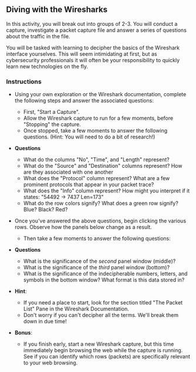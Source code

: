 ## Diving with the Wiresharks 

In this activity, you will break out into groups of 2-3. You will conduct a capture, investigate a packet capture file and answer a series of questions about the traffic in the file.

You will be tasked with learning to decipher the basics of the Wireshark interface yourselves. This will seem intimidating at first, but as cybersecurity professionals it will often be your responsibility to quickly learn new technologies on the fly.

### **Instructions**

* Using your own exploration or the Wireshark documentation, complete the following steps and answer the associated questions:
   * First, "Start a Capture". 
   * Allow the Wireshark capture to run for a few moments, before "Stopping" the capture.
   * Once stopped, take a few moments to answer the following questions. (Hint: You will need to do a bit of research!)

* **Questions**
   * What do the columns "No", "Time", and "Length" represent?  
   * What do the "Source" and "Destination" columns represent? How are they associated with one another
   * What does the "Protocol" column represent? What are a few prominent protocols that appear in your packet trace?
   * What does the "Info" column represent? How might you interpret if it states: "54492 -> 7437 Len=173"
   * What do the row colors signify? What does a green row signify? Blue? Black? Red?

* Once you've answered the above questions, begin clicking the various rows. Observe how the panels below change as a result.
   * Then take a few moments to answer the following questions:

* **Questions**
    * What is the significance of the *second* panel window (middle)?
    * What is the significance of the *third* panel window (bottom)?
    * What is the significance of the indecipherable numbers, letters, and symbols in the bottom window? What format is this data stored in?

* **Hint**:

     * If you need a place to start, look for the section titled "The Packet List" Pane in the Wireshark Documentation.
     * Don't worry if you can't decipher all the terms. We'll break them down in due time!
            
* **Bonus**:

   * If you finish early, start a new Wireshark capture, but this time immediately begin browsing the web while the capture is running. See if you can identify which rows (packets) are specifically relevant to your web browsing.

